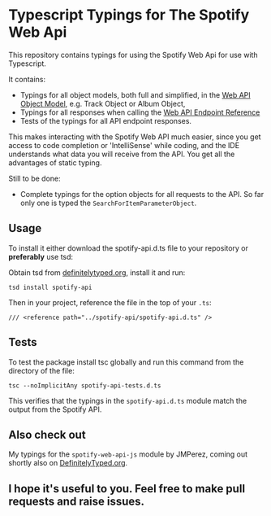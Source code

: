 # Typescript Typings for The Spotify Web Api

This repository contains typings for using the Spotify Web Api for use with Typescript. 

It contains:

* Typings for all object models, both full and simplified, in the [Web API Object Model](https://developer.spotify.com/web-api/object-model/), e.g. Track Object or Album Object,
* Typings for all responses when calling the [Web API Endpoint Reference](https://developer.spotify.com/web-api/endpoint-reference/)
* Tests of the typings for all API endpoint responses.

This makes interacting with the Spotify Web API much easier, since you get access to code completion or 'IntelliSense' while coding, and the IDE understands what data you will receive from the API. You get all the advantages of static typing.

Still to be done:
* Complete typings for the option objects for all requests to the API. So far only one is typed the ```SearchForItemParameterObject```.

## Usage

To install it either download the spotify-api.d.ts file to your repository or **preferably** use tsd:

Obtain tsd from [definitelytyped.org](http://definitelytyped.org/tsd/), install it and run:

```tsd install spotify-api```

Then in your project, reference the file in the top of your ```.ts```:

```/// <reference path="../spotify-api/spotify-api.d.ts" />```


## Tests

To test the package install tsc globally and run this command from the directory of the file: 

```tsc --noImplicitAny spotify-api-tests.d.ts``` 

This verifies that the typings in the ```spotify-api.d.ts``` module match the output from the Spotify API.


## Also check out 

My typings for the ```spotify-web-api-js``` module by JMPerez, coming out shortly also on [DefinitelyTyped.org](http://definitelyTyped.org).

## I hope it's useful to you. Feel free to make pull requests and raise issues.